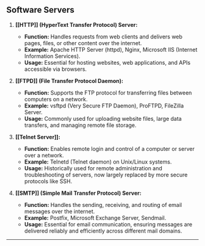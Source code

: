 ## Software Servers

1. **[[HTTP]] (HyperText Transfer Protocol) Server:**
   - **Function:** Handles requests from web clients and delivers web pages, files, or other content over the internet.
   - **Example:** Apache HTTP Server (httpd), Nginx, Microsoft IIS (Internet Information Services).
   - **Usage:** Essential for hosting websites, web applications, and APIs accessible via browsers.

2. **[[FTPD]] (File Transfer Protocol Daemon):**
   - **Function:** Supports the FTP protocol for transferring files between computers on a network.
   - **Example:** vsftpd (Very Secure FTP Daemon), ProFTPD, FileZilla Server.
   - **Usage:** Commonly used for uploading website files, large data transfers, and managing remote file storage.

3. **[[Telnet Server]]:**
   - **Function:** Enables remote login and control of a computer or server over a network.
   - **Example:** Telnetd (Telnet daemon) on Unix/Linux systems.
   - **Usage:** Historically used for remote administration and troubleshooting of servers, now largely replaced by more secure protocols like SSH.

4. **[[SMTP]] (Simple Mail Transfer Protocol) Server:**
   - **Function:** Handles the sending, receiving, and routing of email messages over the internet.
   - **Example:** Postfix, Microsoft Exchange Server, Sendmail.
   - **Usage:** Essential for email communication, ensuring messages are delivered reliably and efficiently across different mail domains.

---